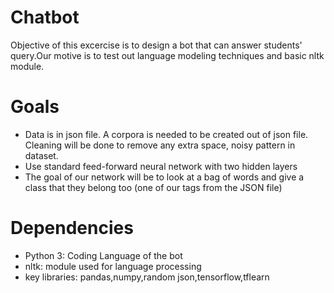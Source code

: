 # Chatbot

Objective of this excercise is to design a bot that can answer students' query.Our motive is to test out language modeling techniques and basic nltk module. 

# Goals

- Data is in json file. A corpora is needed to be created out of json file. Cleaning will be done to remove any extra space, noisy pattern in dataset.
- Use standard feed-forward neural network with two hidden layers
- The goal of our network will be to look at a bag of words and give a class that they belong too (one of our tags from the JSON file)

# Dependencies

- Python 3: Coding Language of the bot
- nltk: module used for language processing 
- key libraries: pandas,numpy,random json,tensorflow,tflearn
